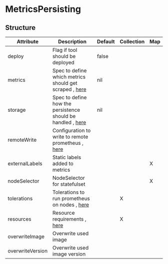 # MetricsPersisting 
 

## Structure 
 

| Attribute        | Description                                                                         | Default | Collection | Map  |
| ---------------- | ----------------------------------------------------------------------------------- | ------- | ---------- | ---  |
| deploy           | Flag if tool should be deployed                                                     |  false  |            |      |
| metrics          | Spec to define which metrics should get scraped , [here](Metrics/Metrics.md)        |  nil    |            |      |
| storage          | Spec to define how the persistence should be handled , [here](storage/Spec/Spec.md) |  nil    |            |      |
| remoteWrite      | Configuration to write to remote prometheus , [here](RemoteWrite/RemoteWrite.md)    |         |            |      |
| externalLabels   | Static labels added to metrics                                                      |         |            | X    |
| nodeSelector     | NodeSelector for statefulset                                                        |         |            | X    |
| tolerations      | Tolerations to run prometheus on nodes , [here](k8s/Tolerations/Tolerations.md)     |         | X          |      |
| resources        | Resource requirements , [here](k8s/Resources/Resources.md)                          |         | X          |      |
| overwriteImage   | Overwrite used image                                                                |         |            |      |
| overwriteVersion | Overwrite used image version                                                        |         |            |      |